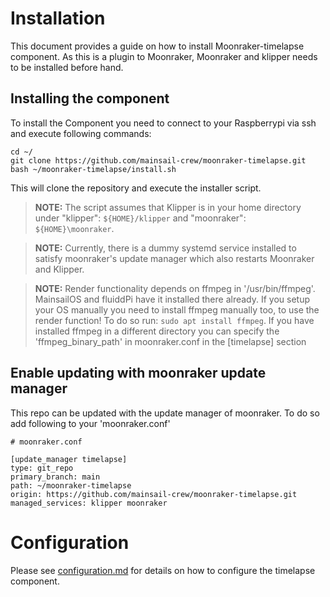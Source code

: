 # Installation

This document provides a guide on how to install Moonraker-timelapse component.
As this is a plugin to Moonraker, Moonraker and klipper needs to be installed
before hand. 

## Installing the component
To install the Component you need to connect to your Raspberrypi via ssh and
execute following commands:

```
cd ~/
git clone https://github.com/mainsail-crew/moonraker-timelapse.git
bash ~/moonraker-timelapse/install.sh
```

This will clone the repository and execute the installer script.

> **NOTE:** The script assumes that Klipper is in your home directory under
> "klipper": `${HOME}/klipper` and "moonraker": `${HOME}\moonraker`.

> **NOTE:** Currently, there is a dummy systemd service installed
> to satisfy moonraker's update manager which also restarts Moonraker and Klipper.

> **NOTE:** Render functionality depends on ffmpeg in '/usr/bin/ffmpeg'. 
> MainsailOS and fluiddPi have it installed there already. If you setup your OS
> manually you need to install ffmpeg manually too, to use the render function!
> To do so run: `sudo apt install ffmpeg`. If you have installed ffmpeg in a different
> directory you can specify the 'ffmpeg_binary_path' in moonraker.conf in the 
> [timelapse] section

## Enable updating with moonraker update manager

This repo can be updated with the update manager of moonraker. To do so 
add following to your 'moonraker.conf' 

```
# moonraker.conf

[update_manager timelapse]
type: git_repo
primary_branch: main
path: ~/moonraker-timelapse
origin: https://github.com/mainsail-crew/moonraker-timelapse.git
managed_services: klipper moonraker
```

# Configuration

Please see [configuration.md](configuration.md) for details on how to
configure the timelapse component.
